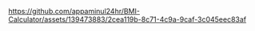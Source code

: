https://github.com/appaminul24hr/BMI-Calculator/assets/139473883/2cea119b-8c71-4c9a-9caf-3c045eec83af
